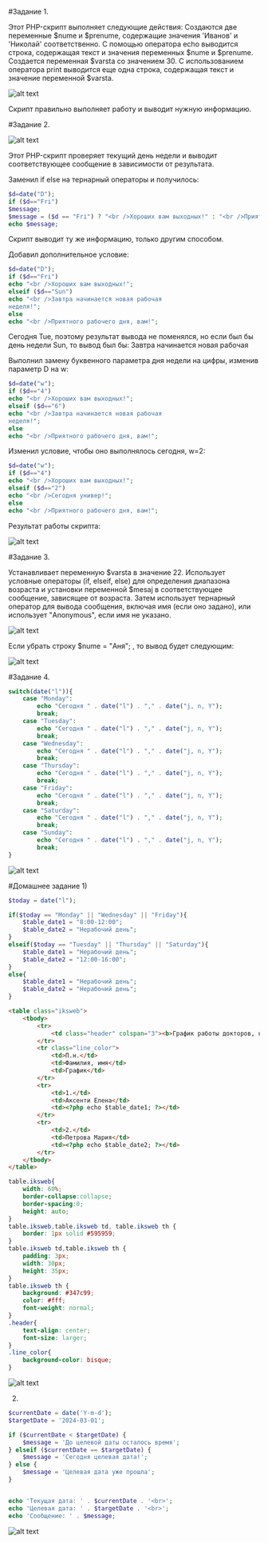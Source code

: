 #Задание 1.

Этот PHP-скрипт выполняет следующие действия:
Создаются две переменные $nume и $prenume, содержащие значения 'Иванов' и 'Николай' соответственно.
С помощью оператора echo выводится строка, содержащая текст и значения переменных $nume и $prenume.
Создается переменная $varsta со значением 30.
С использованием оператора print выводится еще одна строка, содержащая текст и значение переменной $varsta.

![alt text](images/image1.png)

Скрипт правильно выполняет работу и выводит нужную информацию.

#Задание 2.

![alt text](images/image2.png)

Этот PHP-скрипт проверяет текущий день недели и выводит соответствующее сообщение в зависимости от результата.


Заменил if else на тернарный операторы и получилось:
```php
$d=date("D");
if ($d=="Fri")
$message;
$message = ($d == "Fri") ? "<br />Хороших вам выходных!" : "<br />Приятного рабочего дня, вам!";
echo $message;
```
Скрипт выводит ту же информацию, только другим способом.

Добавил дополнительное условие:
```php
$d=date("D");
if ($d=="Fri")
echo "<br />Хороших вам выходных!";
elseif ($d=="Sun")
echo "<br />Завтра начинается новая рабочая 
неделя!";
else
echo "<br />Приятного рабочего дня, вам!";
```
Сегодня Tue, поэтому результат вывода не поменялся, но если был бы день недели Sun, то вывод был бы:
Завтра начинается новая рабочая


Выполнил замену буквенного параметра дня недели на цифры, изменив параметр D на w:
```php
$d=date("w");
if ($d=="4")
echo "<br />Хороших вам выходных!";
elseif ($d=="6")
echo "<br />Завтра начинается новая рабочая 
неделя!";
else
echo "<br />Приятного рабочего дня, вам!";
```
Изменил условие, чтобы оно выполнялось сегодня, w=2:
```php
$d=date("w");
if ($d=="4")
echo "<br />Хороших вам выходных!";
elseif ($d=="2")
echo "<br />Сегодня универ!";
else
echo "<br />Приятного рабочего дня, вам!";
```
Результат работы скрипта:

![alt text](images/image3.png)


#Задание 3.

Устанавливает переменную $varsta в значение 22.
Использует условные операторы (if, elseif, else) для определения диапазона возраста и установки переменной $mesaj в соответствующее сообщение, зависящее от возраста.
Затем использует тернарный оператор для вывода сообщения, включая имя (если оно задано), или использует "Anonymous", если имя не указано.

![alt text](images/image4.png)

Если убрать строку $nume = "Аня"; , то вывод будет следующим:

![alt text](images/image5.png)

#Задание 4.

```php
switch(date("l")){
    case "Monday":
        echo "Сегодня " . date("l") . "," . date("j, n, Y");
        break;
    case "Tuesday":
        echo "Сегодня " . date("l") . "," . date("j, n, Y");
        break;
    case "Wednesday":
        echo "Сегодня " . date("l") . "," . date("j, n, Y");
        break;
    case "Thursday":
        echo "Сегодня " . date("l") . "," . date("j, n, Y");
        break;
    case "Friday":
        echo "Сегодня " . date("l") . "," . date("j, n, Y");
        break;
    case "Saturday":
        echo "Сегодня " . date("l") . "," . date("j, n, Y");
        break;
    case "Sunday":
        echo "Сегодня " . date("l") . "," . date("j, n, Y");
        break;
}
```

![alt text](images/image6.png)

#Домашнее задание
1)
```php
$today = date("l");

if($today == "Monday" || "Wednesday" || "Friday"){
    $table_date1 = "8:00-12:00";
    $table_date2 = "Нерабочий день";
}
elseif($today == "Tuesday" || "Thursday" || "Saturday"){
    $table_date1 = "Нерабочий день";
    $table_date2 = "12:00-16:00";
}
else{
    $table_date1 = "Нерабочий день";
    $table_date2 = "Нерабочий день";
}
```
```html
<table class="iksweb">
	<tbody>
		<tr>
			<td class="header" colspan="3"><b>График работы докторов, каб. 333</td>
		</tr>
		<tr class="line_color">
			<td>П.н.</td>
			<td>Фамилия, имя</td>
			<td>График</td>
		</tr>
		<tr>
			<td>1.</td>
			<td>Аксенти Елена</td>
			<td><?php echo $table_date1; ?></td>
		</tr>
		<tr>
			<td>2.</td>
			<td>Петрова Мария</td>
			<td><?php echo $table_date2; ?></td>
		</tr>
	</tbody>
</table>
```
```css
table.iksweb{
	width: 60%;
	border-collapse:collapse;
	border-spacing:0;
	height: auto;
}
table.iksweb,table.iksweb td, table.iksweb th {
	border: 1px solid #595959;
}
table.iksweb td,table.iksweb th {
	padding: 3px;
	width: 30px;
	height: 35px;
}
table.iksweb th {
	background: #347c99; 
	color: #fff; 
	font-weight: normal;
}
.header{
    text-align: center;
    font-size: larger;
}
.line_color{
    background-color: bisque;
}
```

![alt text](images/image7.png)

2)
```php
$currentDate = date('Y-m-d');
$targetDate = '2024-03-01';

if ($currentDate < $targetDate) {
    $message = 'До целевой даты осталось время';
} elseif ($currentDate == $targetDate) {
    $message = 'Сегодня целевая дата!';
} else {
    $message = 'Целевая дата уже прошла';
}


echo 'Текущая дата: ' . $currentDate . '<br>';
echo 'Целевая дата: ' . $targetDate . '<br>';
echo 'Сообщение: ' . $message;
```


![alt text](images/image8.png)